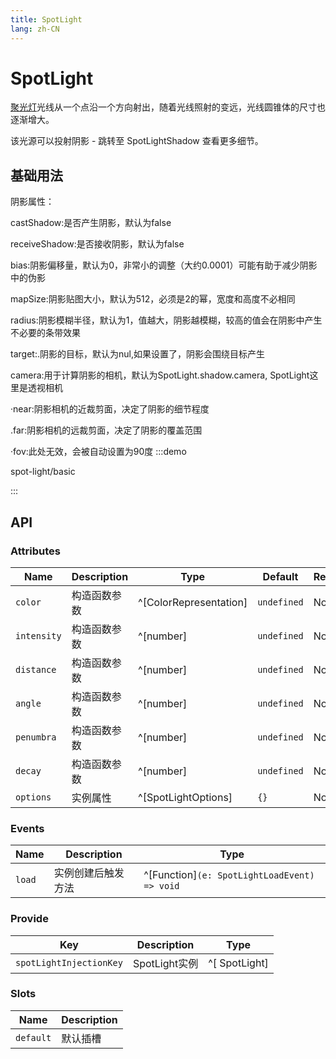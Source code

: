 ```yaml
---
title: SpotLight
lang: zh-CN
---
```


# SpotLight

[聚光灯](https://threejs.org/docs/index.html?q=spo#api/zh/lights/SpotLight)光线从一个点沿一个方向射出，随着光线照射的变远，光线圆锥体的尺寸也逐渐增大。

该光源可以投射阴影 - 跳转至 SpotLightShadow 查看更多细节。

## 基础用法

阴影属性：

castShadow:是否产生阴影，默认为false

receiveShadow:是否接收阴影，默认为false

bias:阴影偏移量，默认为0，非常小的调整（大约0.0001）可能有助于减少阴影中的伪影

mapSize:阴影贴图大小，默认为512，必须是2的幂，宽度和高度不必相同

radius:阴影模糊半径，默认为1，值越大，阴影越模糊，较高的值会在阴影中产生不必要的条带效果

target:.阴影的目标，默认为nul,如果设置了，阴影会围绕目标产生

camera:用于计算阴影的相机，默认为SpotLight.shadow.camera,
SpotLight这里是透视相机

·near:阴影相机的近裁剪面，决定了阴影的细节程度

.far:阴影相机的远裁剪面，决定了阴影的覆盖范围

·fov:此处无效，会被自动设置为90度
:::demo

spot-light/basic

:::

## API

### Attributes

| Name        | Description  | Type                   | Default     | Required |
| ----------- | ------------ | ---------------------- | ----------- | -------- |
| `color`     | 构造函数参数 | ^[ColorRepresentation] | `undefined` | No       |
| `intensity` | 构造函数参数 | ^[number]              | `undefined` | No       |
| `distance`  | 构造函数参数 | ^[number]              | `undefined` | No       |
| `angle`     | 构造函数参数 | ^[number]              | `undefined` | No       |
| `penumbra`  | 构造函数参数 | ^[number]              | `undefined` | No       |
| `decay`     | 构造函数参数 | ^[number]              | `undefined` | No       |
| `options`   | 实例属性     | ^[SpotLightOptions]    | `{}`        | No       |

### Events

| Name   | Description        | Type                                         |
| ------ | ------------------ | -------------------------------------------- |
| `load` | 实例创建后触发方法 | ^[Function]`(e: SpotLightLoadEvent) => void` |

### Provide

| Key                     | Description   | Type          |
| ----------------------- | ------------- | ------------- |
| `spotLightInjectionKey` | SpotLight实例 | ^[ SpotLight] |

### Slots

| Name      | Description |
| --------- | ----------- |
| `default` | 默认插槽    |

